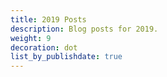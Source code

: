 ```yaml
---
title: 2019 Posts
description: Blog posts for 2019.
weight: 9
decoration: dot
list_by_publishdate: true
---
```

